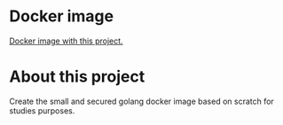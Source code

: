 # Docker image

<a href="https://hub.docker.com/repository/docker/jcobarreto/codeeducation">Docker image with this project.</a>

# About this project

Create the small and secured golang docker image based on scratch for studies purposes.
